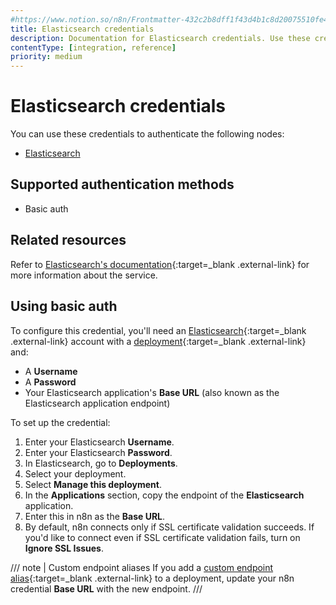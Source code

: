 ```yaml
---
#https://www.notion.so/n8n/Frontmatter-432c2b8dff1f43d4b1c8d20075510fe4
title: Elasticsearch credentials
description: Documentation for Elasticsearch credentials. Use these credentials to authenticate Elasticsearch in n8n, a workflow automation platform.
contentType: [integration, reference]
priority: medium
---
```


# Elasticsearch credentials

You can use these credentials to authenticate the following nodes:

- [Elasticsearch](/integrations/builtin/app-nodes/n8n-nodes-base.elasticsearch/)

## Supported authentication methods

- Basic auth

## Related resources

Refer to [Elasticsearch's documentation](https://www.elastic.co/guide/en/elasticsearch/reference/current/index.html){:target=_blank .external-link} for more information about the service.

## Using basic auth

To configure this credential, you'll need an [Elasticsearch](https://www.elastic.co/){:target=_blank .external-link} account with a [deployment](https://www.elastic.co/guide/en/cloud/current/ec-create-deployment.html){:target=_blank .external-link} and:

- A **Username**
- A **Password**
- Your Elasticsearch application's **Base URL** (also known as the Elasticsearch application endpoint)

To set up the credential:

1. Enter your Elasticsearch **Username**.
2. Enter your Elasticsearch **Password**.
3. In Elasticsearch, go to **Deployments**.
4. Select your deployment.
5. Select **Manage this deployment**.
6. In the **Applications** section, copy the endpoint of the **Elasticsearch** application.
7. Enter this in n8n as the **Base URL**.
8. By default, n8n connects only if SSL certificate validation succeeds. If you'd like to connect even if SSL certificate validation fails, turn on **Ignore SSL Issues**.

/// note | Custom endpoint aliases
If you add a [custom endpoint alias](https://www.elastic.co/guide/en/cloud/current/ec-regional-deployment-aliases.html){:target=_blank .external-link} to a deployment, update your n8n credential **Base URL** with the new endpoint.
///
